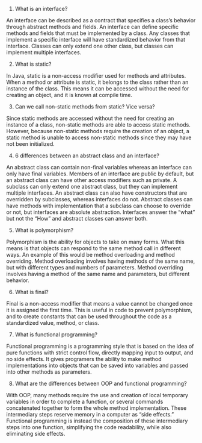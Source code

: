 1. What is an interface?

An interface can be described as a contract that specifies a class’s behavior through abstract methods and fields. An interface can define specific methods and fields that must be implemented by a class. 
Any classes that implement a specific interface will have standardized behavior from that interface. Classes can only extend one other class, but classes can implement multiple interfaces.

2. What is static?

In Java, static is a non-access modifier used for methods and attributes. When a method or attribute is static, it belongs to the class rather than an instance of the class. 
This means it can be accessed without the need for creating an object, and it is known at compile time.

3. Can we call non-static methods from static? Vice versa?

Since static methods are accessed without the need for creating an instance of a class, non-static methods are able to access static methods. 
However, because non-static methods require the creation of an object, a static method is unable to access non-static methods since they may have not been initialized.

4. 6 differences between an abstract class and an interface?

An abstract class can contain non-final variables whereas an interface can only have final variables. Members of an interface are public by default, but an abstract class can have other access modifiers such as private. 
A subclass can only extend one abstract class, but they can implement multiple interfaces. An abstract class can also have constructors that are overridden by subclasses, whereas interfaces do not. 
Abstract classes can have methods with implementation that a subclass can choose to override or not, but interfaces are absolute abstraction. Interfaces answer the “what” but not the “How” and abstract classes can answer both.

5. What is polymorphism?

Polymorphism is the ability for objects to take on many forms. What this means is that objects can respond to the same method call in different ways. 
An example of this would be method overloading and method overriding. Method overloading involves having methods of the same name, but with different types and numbers of parameters. 
Method overriding involves having a method of the same name and parameters, but different behavior.

6. What is final?

Final is a non-access modifier that means a value cannot be changed once it is assigned the first time. This is useful in code to prevent polymorphism, and to create constants that can be used throughout the code as a standardized value, method, or class. 

7. What is functional programming?

Functional programming is a programming style that is based on the idea of pure functions with strict control flow, directly mapping input to output, and no side effects. 
It gives programers  the ability to make method implementations into objects that can be saved into variables and passed into other methods as parameters. 

8. What are the differences between OOP and functional programming?

With OOP, many methods require the use and creation of local temporary variables in order to complete a function, or several commands concatenated together to form the whole method implementation. 
These intermediary steps reserve memory in a computer as “side effects.” Functional programming is instead the composition of these intermediary steps into one function, simplifying the code readability, while also eliminating side effects. 
